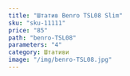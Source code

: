 ```yaml
---
title: "Штатив Benro TSL08 Slim"
sku: "sku-11111"
price: "85"
path: "benro-TSL08"
parameters: "4"
category: Штативи
image: "/img/benro-TSL08.jpg"
---
```

